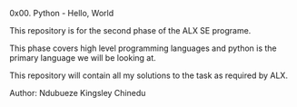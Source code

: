 0x00. Python - Hello, World

This repository is for the second phase of the ALX SE programe.

This phase covers high level programming languages and python is the primary language we will be looking at.

This repository will contain all my solutions to the task as required by ALX.

Author: Ndubueze Kingsley Chinedu
